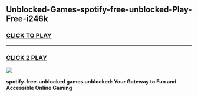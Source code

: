 
## Unblocked-Games-spotify-free-unblocked-Play-Free-i246k
<h3>
<a href="https://premium76.site?title=spotify-free-unblocked&ref=12A">CLICK TO PLAY</a></h3>
<hr>

<h3>
<a href="https://premium76.site?title=spotify-free-unblocked&ref=12A">CLICK 2 PLAY</a>
  
</h3>

<a href="https://premium76.site?title=spotify-free-unblocked&ref=12A"><img src="https://clearcache.store/games.png"></a>


**spotify-free-unblocked games unblocked: Your Gateway to Fun and Accessible Online Gaming**
